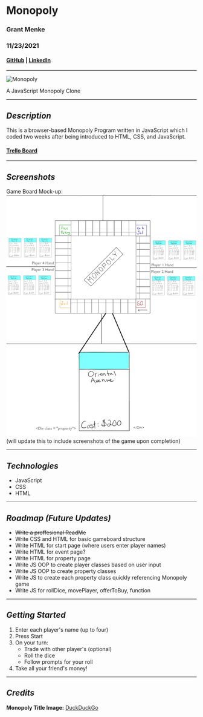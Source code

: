 # **Monopoly**

### Grant Menke

### 11/23/2021

#### [GitHub](https://github.com/gmenke54) | [LinkedIn](https://www.linkedin.com/in/grant-menke-b81490223/)

---

![**Monopoly**](https://external-content.duckduckgo.com/iu/?u=https%3A%2F%2Fwww.stylist.co.uk%2Fimages%2Fapp%2Fuploads%2F2017%2F12%2F21175408%2Fimage49.jpg%3Fw%3D1200%26h%3D1%26fit%3Dmax%26auto%3Dformat%252Ccompress&f=1&nofb=1)

A JavaScript Monopoly Clone

---

## **_Description_**

This is a browser-based Monopoly Program written in JavaScript which I coded two weeks after being introduced to HTML, CSS, and JavaScript.

#### [Trello Board](https://trello.com/b/yI0quoOg/monopoly-build)

---

## **_Screenshots_**

Game Board Mock-up:
![**mockup**](resources/mockUp.jpeg)
(will update this to include screenshots of the game upon completion)

---

## **_Technologies_**

- JavaScript
- CSS
- HTML

---

## **_Roadmap (Future Updates)_**

- ~~Write a proffesional ReadMe~~
- Write CSS and HTML for basic gameboard structure
- Write HTML for start page (where users enter player names)
- Write HTML for event page?
- Write HTML for property page
- Write JS OOP to create player classes based on user input
- Write JS OOP to create property classes
- Write JS to create each property class quickly referencing Monopoly game
- Write JS for rollDice, movePlayer, offerToBuy, function

---

## **_Getting Started_**

1. Enter each player's name (up to four)
2. Press Start
3. On your turn:
   - Trade with other player's (optional)
   - Roll the dice
   - Follow prompts for your roll
4. Take all your friend's money!

---

## **_Credits_**

**Monopoly Title Image:** [DuckDuckGo](https://duckduckgo.com/?t=hc&va=b)

